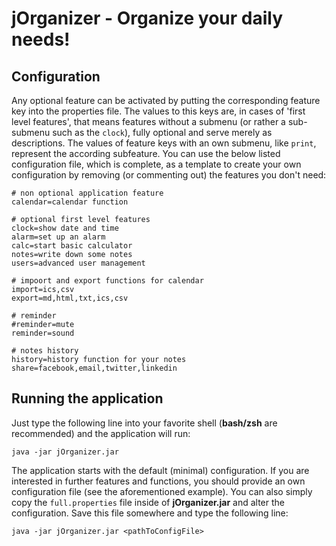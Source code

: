 # jOrganizer - Organize your daily needs!

## Configuration
Any optional feature can be activated by putting the corresponding feature key into the properties file. The values to this keys are, in cases of 'first level features', that means features without a submenu (or rather a sub-submenu such as the `clock`), fully optional and serve merely as descriptions. The values of feature keys with an own submenu, like `print`, represent the according subfeature. You can use the below listed configuration file, which is complete, as a template to create your own configuration by removing (or commenting out) the features you don't need:

```properties
# non optional application feature
calendar=calendar function

# optional first level features
clock=show date and time
alarm=set up an alarm
calc=start basic calculator
notes=write down some notes
users=advanced user management

# impoort and export functions for calendar
import=ics,csv
export=md,html,txt,ics,csv

# reminder
#reminder=mute
reminder=sound

# notes history
history=history function for your notes
share=facebook,email,twitter,linkedin
```


## Running the application
Just type the following line into your favorite shell (__bash/zsh__ are recommended) and the application will run:

    java -jar jOrganizer.jar

The application starts with the default (minimal) configuration. If you are interested in further features and functions, you should provide an own configuration file (see the aforementioned example). You can also simply copy the `full.properties` file inside of __jOrganizer.jar__ and alter the configuration. Save this file somewhere and type the following line:

    java -jar jOrganizer.jar <pathToConfigFile>